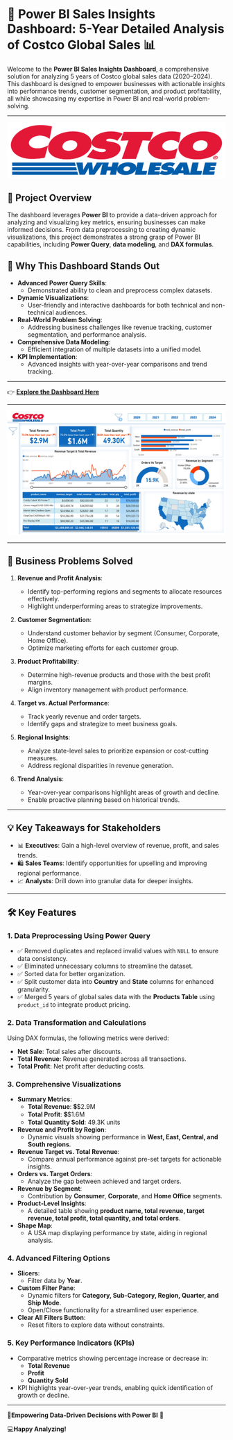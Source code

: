 # 🚀 **Power BI Sales Insights Dashboard: 5-Year Detailed Analysis of Costco Global Sales** 📊

Welcome to the **Power BI Sales Insights Dashboard**, a comprehensive solution for analyzing 5 years of Costco global sales data (2020–2024). This dashboard is designed to empower businesses with actionable insights into performance trends, customer segmentation, and product profitability, all while showcasing my expertise in Power BI and real-world problem-solving.

---
<div style="text-align: center;">
    <img src="Costco logo.png" alt="alt text" width="600" height="130">
</div>

## 🌟 **Project Overview**

The dashboard leverages **Power BI** to provide a data-driven approach for analyzing and visualizing key metrics, ensuring businesses can make informed decisions. From data preprocessing to creating dynamic visualizations, this project demonstrates a strong grasp of Power BI capabilities, including **Power Query**, **data modeling**, and **DAX formulas**.

## 🚀 **Why This Dashboard Stands Out**

- **Advanced Power Query Skills**:
  - Demonstrated ability to clean and preprocess complex datasets.
- **Dynamic Visualizations**:
  - User-friendly and interactive dashboards for both technical and non-technical audiences.
- **Real-World Problem Solving**:
  - Addressing business challenges like revenue tracking, customer segmentation, and performance analysis.
- **Comprehensive Data Modeling**:
  - Efficient integration of multiple datasets into a unified model.
- **KPI Implementation**:
  - Advanced insights with year-over-year comparisons and trend tracking.

---

👉 **[Explore the Dashboard Here](https://app.powerbi.com/view?r=eyJrIjoiNTQ1ZDhkYzYtZTk2Yy00ODEzLTk4NWItY2U5N2NlODQzZTI5IiwidCI6ImRhMDRjZDQxLTk4ZGUtNDU4YS05Zjg5LTUzNWFjODI0MWJmOSIsImMiOjJ9&pageName=d3c0f853bb5fb10d871e
)**

---

<div style="text-align: center;">
    <img src="Costco.jpg" alt="alt text">
</div>

---

## 🎯 **Business Problems Solved**

1. **Revenue and Profit Analysis**:
   - Identify top-performing regions and segments to allocate resources effectively.
   - Highlight underperforming areas to strategize improvements.

2. **Customer Segmentation**:
   - Understand customer behavior by segment (Consumer, Corporate, Home Office).
   - Optimize marketing efforts for each customer group.

3. **Product Profitability**:
   - Determine high-revenue products and those with the best profit margins.
   - Align inventory management with product performance.

4. **Target vs. Actual Performance**:
   - Track yearly revenue and order targets.
   - Identify gaps and strategize to meet business goals.

5. **Regional Insights**:
   - Analyze state-level sales to prioritize expansion or cost-cutting measures.
   - Address regional disparities in revenue generation.

6. **Trend Analysis**:
   - Year-over-year comparisons highlight areas of growth and decline.
   - Enable proactive planning based on historical trends.

---

## 💡 **Key Takeaways for Stakeholders**

- 📊 **Executives**: Gain a high-level overview of revenue, profit, and sales trends.
- 🛍️ **Sales Teams**: Identify opportunities for upselling and improving regional performance.
- 📈 **Analysts**: Drill down into granular data for deeper insights.

---

## 🛠️ **Key Features**

### 1. **Data Preprocessing Using Power Query**
- ✅ Removed duplicates and replaced invalid values with `NULL` to ensure data consistency.
- ✅ Eliminated unnecessary columns to streamline the dataset.
- ✅ Sorted data for better organization.
- ✅ Split customer data into **Country** and **State** columns for enhanced granularity.
- ✅ Merged 5 years of global sales data with the **Products Table** using `product_id` to integrate product pricing.

### 2. **Data Transformation and Calculations**
Using DAX formulas, the following metrics were derived:
- **Net Sale**: Total sales after discounts.
- **Total Revenue**: Revenue generated across all transactions.
- **Total Profit**: Net profit after deducting costs.

### 3. **Comprehensive Visualizations**
- **Summary Metrics**:
  - **Total Revenue**: 💲$2.9M
  - **Total Profit**: 💲$1.6M
  - **Total Quantity Sold**: 49.3K units
- **Revenue and Profit by Region**:
  - Dynamic visuals showing performance in **West, East, Central, and South regions**.
- **Revenue Target vs. Total Revenue**:
  - Compare annual performance against pre-set targets for actionable insights.
- **Orders vs. Target Orders**:
  - Analyze the gap between achieved and target orders.
- **Revenue by Segment**:
  - Contribution by **Consumer**, **Corporate**, and **Home Office** segments.
- **Product-Level Insights**:
  - A detailed table showing **product name, total revenue, target revenue, total profit, total quantity, and total orders**.
- **Shape Map**:
  - A USA map displaying performance by state, aiding in regional analysis.

### 4. **Advanced Filtering Options**
- **Slicers**:
  - Filter data by **Year**.
- **Custom Filter Pane**:
  - Dynamic filters for **Category, Sub-Category, Region, Quarter, and Ship Mode**.
  - Open/Close functionality for a streamlined user experience.
- **Clear All Filters Button**:
  - Reset filters to explore data without constraints.

### 5. **Key Performance Indicators (KPIs)**
- Comparative metrics showing percentage increase or decrease in:
  - **Total Revenue**
  - **Profit**
  - **Quantity Sold**
- KPI highlights year-over-year trends, enabling quick identification of growth or decline.

---

🎉**Empowering Data-Driven Decisions with Power BI** 🌟

💻**Happy Analyzing!**
